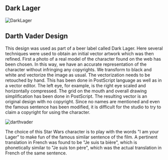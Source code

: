 ## Dark Lager

![DarkLager](https://user-images.githubusercontent.com/80269251/110971881-6701c880-8329-11eb-8322-f07f2845881c.png)

## Darth Vader Design

This design was used as part of a beer label called Dark Lager. Here several techniques were used to obtain an initial vector artwork which was then refined. First a photo of a real model of the character found on the web has been chosen. In this way, we have an accurate representation of the character without infringing any copyrights. We transform to black and white and vectorize the image as usual. The vectorization needs to be retouched by hand. This has been done in PostScript language as well as in a vector editor. The left eye, for example, is the right eye scaled and horizontally compressed. The grid on the mouth and overall drawing simplification has been done in PostScript. The resulting vector is an original design with no copyright. Since no names are mentioned and even the famous sentence has been modified, it is difficult for the studio to try to claim a copyright for using the character.

![darthvader](https://user-images.githubusercontent.com/80269251/110971508-f8246f80-8328-11eb-8a75-8caf67c94460.png)

The choice of this Star Wars character is to play with the words "I am your Lager" to make fun of the famous similar sentence of the
film. A pertinent translation in French was found to be "Je suis ta bière", which is phonetically similar to "Je suis ton père", which was the actual translation in French of the same sentence.




